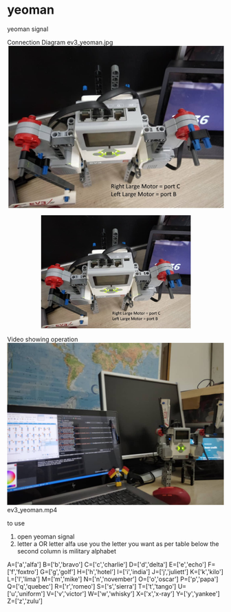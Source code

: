 # yeoman
yeoman signal

Connection Diagram
ev3_yeoman.jpg 
![Screenshot](ev3_yeoman.jpg)
<p align="center">
  <img src="ev3_yeoman.jpg" width="350" title="connection diagram">
</p>

Video showing operation
[![IMAGE ALT TEXT](youtubeJPG.jpg)](https://youtu.be/MzIEqMTVzdM "Video Title")
ev3_yeoman.mp4


to use
1) open yeoman signal
2) letter a OR letter alfa 
use you the letter you want as per table below
the second column is military alphabet

A=['a','alfa']
B=['b','bravo']
C=['c','charlie']
D=['d','delta']
E=['e','echo']
F=['f','foxtro']
G=['g','golf']
    H=['h','hotel']
    I=['i','india']
    J=['j','juliett']
    K=['k','kilo']
    L=['l','lima']
    M=['m','mike']
    N=['n','november']
    O=['o','oscar']
    P=['p','papa']
    Q=['q','quebec']
    R=['r','romeo']
    S=['s','sierra']
    T=['t','tango']
    U=['u','uniform']
    V=['v','victor']
    W=['w','whisky']
    X=['x','x-ray']
    Y=['y','yankee']
    Z=['z','zulu']
